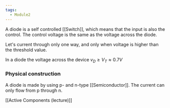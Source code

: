 ```yaml
---
tags:
  - Module2
---
```


A diode is a self controlled [[Switch]], which means that the input is also the control. The control voltage is the same as the voltage across the diode.

Let's current through only one way, and only when voltage is higher than the threshold value. 

In a diode the voltage across the device $v_D \geq V_T \approx 0.7V$

### Physical construction
A diode is made by using p- and n-type [[Semiconductor]]. The current can only flow from p through n.


[[Active Components (lecture)]]
